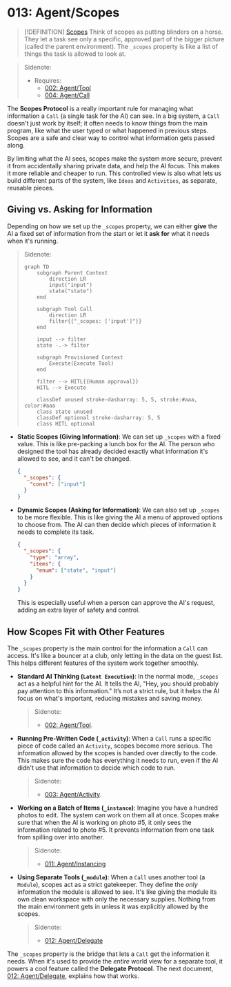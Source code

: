 # 013: Agent/Scopes

> [!DEFINITION] [Scopes](./000_glossary.md)
> Think of scopes as putting blinders on a horse. They let a task see only a specific, approved part of the bigger picture (called the parent environment). The `_scopes` property is like a list of things the task is allowed to look at.

> Sidenote:
> - Requires:
>   - [002: Agent/Tool](./002_agent_tool.md)
>   - [004: Agent/Call](./004_agent_call.md)

The **Scopes Protocol** is a really important rule for managing what information a `Call` (a single task for the AI) can see. In a big system, a `Call` doesn't just work by itself; it often needs to know things from the main program, like what the user typed or what happened in previous steps. Scopes are a safe and clear way to control what information gets passed along.

By limiting what the AI sees, scopes make the system more secure, prevent it from accidentally sharing private data, and help the AI focus. This makes it more reliable and cheaper to run. This controlled view is also what lets us build different parts of the system, like `Ideas` and `Activities`, as separate, reusable pieces.

## Giving vs. Asking for Information

Depending on how we set up the `_scopes` property, we can either **give** the AI a fixed set of information from the start or let it **ask for** what it needs when it's running.

> Sidenote:
> ```mermaid
> graph TD
>     subgraph Parent Context
>         direction LR
>         input("input")
>         state("state")
>     end
>
>     subgraph Tool Call
>         direction LR
>         filter{{"_scopes: ['input']"}}
>     end
>
>     input --> filter
>     state -.-> filter
>
>     subgraph Provisioned Context
>         Execute(Execute Tool)
>     end
>
>     filter --> HITL{{Human approval}}
>     HITL --> Execute
>
>     classDef unused stroke-dasharray: 5, 5, stroke:#aaa, color:#aaa
>     class state unused
>     classDef optional stroke-dasharray: 5, 5
>     class HITL optional
> ```

- **Static Scopes (Giving Information)**: We can set up `_scopes` with a fixed value. This is like pre-packing a lunch box for the AI. The person who designed the tool has already decided exactly what information it's allowed to see, and it can't be changed.

  ```json
  {
    "_scopes": {
      "const": ["input"]
    }
  }
  ```

- **Dynamic Scopes (Asking for Information)**: We can also set up `_scopes` to be more flexible. This is like giving the AI a menu of approved options to choose from. The AI can then decide which pieces of information it needs to complete its task.

  ```json
  {
    "_scopes": {
      "type": "array",
      "items": {
        "enum": ["state", "input"]
      }
    }
  }
  ```

  This is especially useful when a person can approve the AI's request, adding an extra layer of safety and control.

## How Scopes Fit with Other Features

The `_scopes` property is the main control for the information a `Call` can access. It's like a bouncer at a club, only letting in the data on the guest list. This helps different features of the system work together smoothly.

- **Standard AI Thinking (`Latent Execution`)**: In the normal mode, `_scopes` act as a helpful hint for the AI. It tells the AI, "Hey, you should probably pay attention to this information." It’s not a strict rule, but it helps the AI focus on what's important, reducing mistakes and saving money.

  > Sidenote:
  > - [002: Agent/Tool](./002_agent_tool.md).

- **Running Pre-Written Code (`_activity`)**: When a `Call` runs a specific piece of code called an `Activity`, scopes become more serious. The information allowed by the scopes is handed over directly to the code. This makes sure the code has everything it needs to run, even if the AI didn't use that information to decide which code to run.

  > Sidenote:
  > - [003: Agent/Activity](./003_agent_activity.md).

- **Working on a Batch of Items (`_instance`)**: Imagine you have a hundred photos to edit. The system can work on them all at once. Scopes make sure that when the AI is working on photo #5, it only sees the information related to photo #5. It prevents information from one task from spilling over into another.

  > Sidenote:
  > - [011: Agent/Instancing](./011_agent_instancing.md)

- **Using Separate Tools (`_module`)**: When a `Call` uses another tool (a `Module`), scopes act as a strict gatekeeper. They define the *only* information the module is allowed to see. It's like giving the module its own clean workspace with only the necessary supplies. Nothing from the main environment gets in unless it was explicitly allowed by the scopes.

  > Sidenote:
  > - [012: Agent/Delegate](./012_agent_delegate.md)

The `_scopes` property is the bridge that lets a `Call` get the information it needs. When it's used to provide the *entire* world view for a separate tool, it powers a cool feature called the **Delegate Protocol**. The next document, [012: Agent/Delegate](./012_agent_delegate.md), explains how that works.
